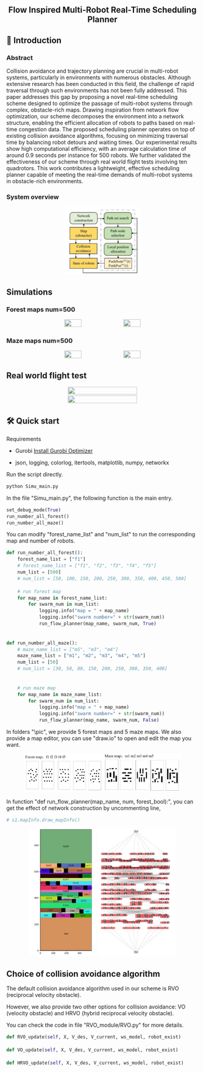 <div align="center">
<h2>Flow Inspired Multi-Robot Real-Time Scheduling Planner</h2>
</div>

## 📜 Introduction

### Abstract
Collision avoidance and trajectory planning are crucial in multi-robot systems, particularly in environments with numerous obstacles. Although extensive research has been conducted in this field, the challenge of rapid traversal through such environments has not been fully addressed. 
This paper addresses this gap by proposing a novel real-time scheduling scheme designed to optimize the passage of multi-robot systems through complex, obstacle-rich maps. Drawing inspiration from network flow optimization, our scheme decomposes the environment into a network structure, enabling the efficient allocation of robots to paths based on real-time congestion data. The proposed scheduling planner operates on top of existing collision avoidance algorithms, focusing on minimizing traversal time by balancing robot detours and waiting times. 
Our experimental results show high computational efficiency, with an average calculation time of around 0.9 seconds per instance for 500 robots.
We further validated the effectiveness of our scheme through real world flight tests involving ten quadrotors.
This work contributes a lightweight, effective scheduling planner capable of meeting the real-time demands of multi-robot systems in obstacle-rich environments.

### System overview

<div align=center><img src="imgs/system.jpg" height=40% width=40% ></div>

## Simulations
### Forest maps num=500

<p align="center">
  <img src="imgs/f1.gif" width = 30% height = 30%/>
  <img src="imgs/f5.gif" width = 30% height = 30%/>
</p>

### Maze maps num=500

<p align="center">
  <img src="imgs/m1.gif" width = 30% height = 30%/>
  <img src="imgs/m2.gif" width = 30% height = 30%/>
</p>


## Real world flight test

<p align="center">
  <img src="imgs/real55.gif" width = 60% height = 50%/>
  <img src="imgs/real334.gif" width = 60% height = 50%/>
</p>


## 🛠️ Quick start


Requirements
- Gurobi
[Install Gurobi Optimizer](https://support.gurobi.com/hc/en-us/articles/4534161999889-How-do-I-install-Gurobi-Optimizer)

- json, logging, colorlog, itertools, matplotlib, numpy, networkx

Run the script directly.
```bash
python Simu_main.py
```

In the file "Simu_main.py", the following function is the main entry.
```python
set_debug_mode(True)
run_number_all_forest()
run_number_all_maze()
```

You can modify "forest_name_list" and "num_list" to run the corresponding map and number of robots.

```python
def run_number_all_forest():
    forest_name_list = ["f1"]
    # forest_name_list = ["f1", "f2", "f3", "f4", "f5"]
    num_list = [500]
    # num_list = [50, 100, 150, 200, 250, 300, 350, 400, 450, 500]

    # run forest map
    for map_name in forest_name_list:
        for swarm_num in num_list:
            logging.info("map = " + map_name)
            logging.info("swarm number=" + str(swarm_num))
            run_flow_planner(map_name, swarm_num, True)


def run_number_all_maze():
    # maze_name_list = ["m5", "m3", "m4"]
    maze_name_list = ["m1", "m2", "m3", "m4", "m5"]
    num_list = [50]
    # num_list = [30, 50, 80, 150, 200, 250, 300, 350, 400]


    # run maze map
    for map_name in maze_name_list:
        for swarm_num in num_list:
            logging.info("map = " + map_name)
            logging.info("swarm number=" + str(swarm_num))
            run_flow_planner(map_name, swarm_num, False)
```

In folders "\pic", we provide 5 forest maps and 5 maze maps. 
We also provide a map editor, you can use "draw.io" to open and edit the map you want.

<div align=center>
<img src="imgs/forest.jpg" height=41% width=41% >
<img src="imgs/maze.jpg" height=40% width=40% >
</div>

In function "def run_flow_planner(map_name, num, forest_bool):", you can get the effect of network construction by uncommenting line,
```python
# s1.mapInfo.draw_mapInfo()
```
<div align=center>
<img src="imgs/cell.jpg" height=41% width=35% >
<img src="imgs/net.jpg" height=40% width=40% >
</div>

## Choice of collision avoidance algorithm

The default collision avoidance algorithm used in our scheme is RVO (reciprocal velocity obstacle). 

However, we also provide two other options for collision avoidance: VO (velocity obstacle) and HRVO (hybrid reciprocal velocity obstacle).

You can check the code in file "RVO_module/RVO.py" for more details.

```python
def RVO_update(self, X, V_des, V_current, ws_model, robot_exist)

def VO_update(self, X, V_des, V_current, ws_model, robot_exist)

def HRVO_update(self, X, V_des, V_current, ws_model, robot_exist)
```